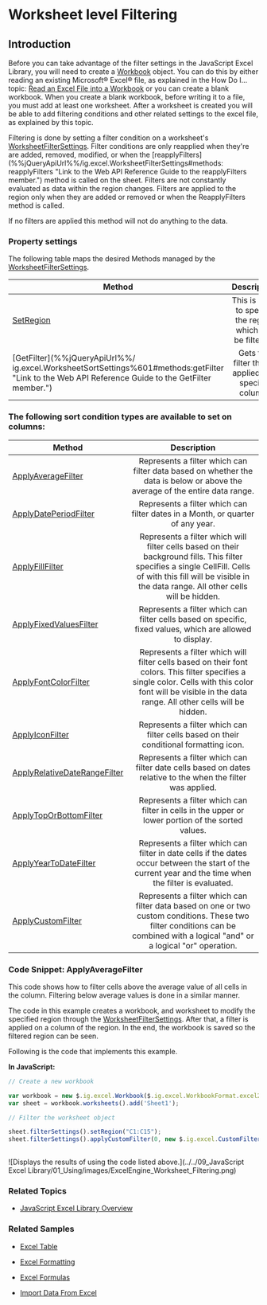 ﻿<!--
|metadata|
{
    "fileName": "igExcelEngineFiltering",
    "controlName": ["igExcel"],
    "tags": ["Sort"]
}
|metadata|
-->

# Worksheet level Filtering

## Introduction

Before you can take advantage of the filter settings in the JavaScript Excel Library, you will need to create a [Workbook](%%jQueryApiUrl%%/ig.excel.Workbook "Link to the Web API Reference Guide to the Workbook member.") object. You can do this by either reading an existing Microsoft® Excel® file, as explained in the How Do I... topic: [Read an Excel File into a Workbook](JavaScript-Excel-Library-Read-an-Excel-2007-XLSX-File-Into-a-Workbook.html "Explains how to read and excel file into a workbook.") or you can create a blank workbook. When you create a blank workbook, before writing it to a file, you must add at least one worksheet. After a worksheet is created you will be able to add filtering conditions and other related settings to the excel file, as explained by this topic.

Filtering is done by setting a filter condition on a worksheet's [WorksheetFilterSettings](%%jQueryApiUrl%%/ig.excel.WorksheetFilterSettings "Link to the Web API Reference Guide to the WorksheetFilterSettings member."). Filter conditions are only reapplied when they're are added, removed, modified, or when the [reapplyFilters](%%jQueryApiUrl%%/ig.excel.WorksheetFilterSettings#methods: reapplyFilters "Link to the Web API Reference Guide to the reapplyFilters member.") method is called on the sheet. Filters are not constantly evaluated as data within the region changes. Filters are applied to the region only when they are added or removed or when the ReapplyFilters method is called.

If no filters are applied this method will not do anything to the data.

### Property settings

The following table maps the desired Methods managed by the  [WorksheetFilterSettings](%%jQueryApiUrl%%/ig.excel.WorksheetFilterSettings "Link to the Web API Reference Guide to the WorksheetFilterSettings member.").

| Method			| Description     																	|
| ------------- 	|:-------------:																	
|[SetRegion](%%jQueryApiUrl%%/ig.excel.WorksheetSortSettings#methods:setRegion "Link to the Web API Reference Guide to the SetRegion member.")|This is used to specify the region which will be filtered.
|[GetFilter](%%jQueryApiUrl%%/ ig.excel.WorksheetSortSettings%601#methods:getFilter "Link to the Web API Reference Guide to the GetFilter member.") |Gets the filter that is applied to a specific column.

### The following sort condition types are available to set on columns:

| Method			| Description     																	|
| ------------- 	|:-------------:																	|
|[ApplyAverageFilter](%%jQueryApiUrl%%/ig.excel.AverageFilter#methods:ig.excel.AverageFilter "Link to the Web API Reference Guide to the ApplyAverageFilter member.") |Represents a filter which can filter data based on whether the data is below or above the average of the entire data range.|
|[ApplyDatePeriodFilter](%%jQueryApiUrl%%/ig.excel.DatePeriodFilter#methods:ig.excel.DatePeriodFilter "Link to the Web API Reference Guide to the ApplyDatePeriodFilter member.") |Represents a filter which can filter dates in a Month, or quarter of any year.|
|[ApplyFillFilter](%%jQueryApiUrl%%/ig.excel.FillFilter#methods:ig.excel.FillFilter "Link to the Web API Reference Guide to the ApplyFillFilter member.") |Represents a filter which will filter cells based on their background fills. This filter specifies a single CellFill. Cells of with this fill will be visible in the data range. All other cells will be hidden.|
|[ApplyFixedValuesFilter](%%jQueryApiUrl%%/ig.excel.FixedValuesFilter#methods:ig.excel.FixedValuesFilter "Link to the Web API Reference Guide to the ApplyFixedValuesFilter member.") |Represents a filter which can filter cells based on specific, fixed values, which are allowed to display.|
|[ApplyFontColorFilter](%%jQueryApiUrl%%/ig.excel.FontColorFilter#methods:ig.excel.FontColorFilter "Link to the Web API Reference Guide to the ApplyFontColorFilter member.") |Represents a filter which will filter cells based on their font colors. This filter specifies a single color. Cells with this color font will be visible in the data range. All other cells will be hidden.|
|[ApplyIconFilter](%%jQueryApiUrl%%/ig.excel.IconFilter#methods:ig.excel.IconFilter "Link to the Web API Reference Guide to the ApplyIconFilter member.") |Represents a filter which can filter cells based on their conditional formatting icon.|
|[ApplyRelativeDateRangeFilter](%%jQueryApiUrl%%/ig.excel.IconFilter#methods:ig.excel.RelativeDateRangeFilter "Link to the Web API Reference Guide to the ApplyRelativeDateRangeFilter member.") |Represents a filter which can filter date cells based on dates relative to the when the filter was applied.|
|[ApplyTopOrBottomFilter](%%jQueryApiUrl%%/ig.excel.IconFilter#methods:ig.excel.TopOrBottomFilter "Link to the Web API Reference Guide to the ApplyTopOrBottomFilter member.") |Represents a filter which can filter in cells in the upper or lower portion of the sorted values.|
|[ApplyYearToDateFilter](%%jQueryApiUrl%%/ig.excel.YearToDateFilter#methods:ig.excel.YearToDateFilter "Link to the Web API Reference Guide to the ApplyYearToDateFilter member.") |Represents a filter which can filter in date cells if the dates occur between the start of the current year and the time when the filter is evaluated.|
|[ApplyCustomFilter](%%jQueryApiUrl%%/ig.excel.AverageFilter#methods:ig.excel.CustomFilter "Link to the Web API Reference Guide to the ApplyCustomFilter member.") |Represents a filter which can filter data based on one or two custom conditions. These two filter conditions can be combined with a logical "and" or a logical "or" operation.|

### Code Snippet: ApplyAverageFilter

This code shows how to filter cells above the average value of all cells in the column. Filtering below average values is done in a similar manner.

The code in this example creates a workbook, and worksheet to modify the specified region through the [WorksheetFilterSettings](%%jQueryApiUrl%%/ig.excel.WorksheetFilterSettings "Link to the Web API Reference Guide to the WorksheetFilterSettings member."). After that, a filter is applied on a column of the region. In the end, the workbook is saved so the filtered region can be seen.

Following is the code that implements this example.


**In JavaScript:**

```js
// Create a new workbook

var workbook = new $.ig.excel.Workbook($.ig.excel.WorkbookFormat.excel2007);
var sheet = workbook.worksheets().add('Sheet1');

// Filter the worksheet object

sheet.filterSettings().setRegion("C1:C15");	
sheet.filterSettings().applyCustomFilter(0, new $.ig.excel.CustomFilterCondition($.ig.excel.ExcelComparisonOperator.equals, "Dairy Products")); 
			
```

![Displays the results of using the code listed above.](../../09_JavaScript Excel Library/01_Using/images/ExcelEngine_Worksheet_Filtering.png)

### Related Topics



- [JavaScript Excel Library Overview](JavaScript-Excel-Library-Overview.html)



### Related Samples



- [Excel Table](%%NewSamplesUrl%%/javascript-excel-library/excel-table)

- [Excel Formatting](%%NewSamplesUrl%%/javascript-excel-library/excel-formatting)

- [Excel Formulas](%%NewSamplesUrl%%/javascript-excel-library/excel-formulas)

- [Import Data From Excel ](%%NewSamplesUrl%%/javascript-excel-library/excel-import-data)